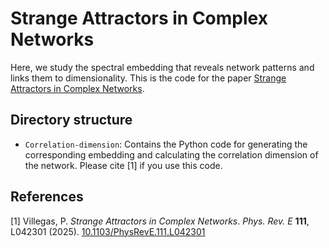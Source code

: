 # Strange Attractors in Complex Networks
Here, we study the spectral embedding that reveals network patterns and links them to dimensionality. This is the code for the paper [Strange Attractors in Complex Networks](https://doi.org/10.1103/PhysRevE.111.L042301).

## Directory structure
- `Correlation-dimension`: Contains the Python code for generating the corresponding embedding and calculating the correlation dimension of the network. Please cite [1] if you use this code.

## References
[1] Villegas, P. *Strange Attractors in Complex Networks*. *Phys. Rev. E* **111**, L042301 (2025). [10.1103/PhysRevE.111.L042301](https://doi.org/10.1103/PhysRevE.111.L042301)
